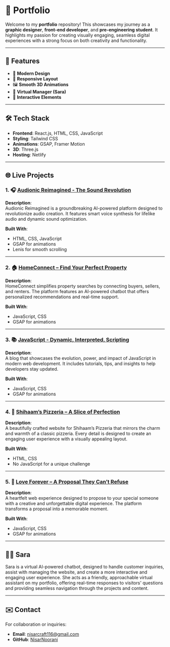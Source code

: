 # 🚀 **Portfolio**  

Welcome to my **portfolio** repository! This showcases my journey as a **graphic designer**, **front-end developer**, and **pre-engineering student**. It highlights my passion for creating visually engaging, seamless digital experiences with a strong focus on both creativity and functionality.

---

## 🌟 **Features**  
- 🎨 **Modern Design**  
- 📱 **Responsive Layout**  
- 🖼️ **Smooth 3D Animations**  
- 🤖 **Virtual Manager (Sara)**  
- 🚀 **Interactive Elements**  

---

## 🛠️ **Tech Stack**  
- **Frontend**: React.js, HTML, CSS, JavaScript  
- **Styling**: Tailwind CSS  
- **Animations**: GSAP, Framer Motion  
- **3D**: Three.js  
- **Hosting**: Netlify  

---

## 🌐 **Live Projects**  

### 1. 🎧 **[Audionic Reimagined - The Sound Revolution](https://audionicreimagine.netlify.app/)**  
**Description**:  
Audionic Reimagined is a groundbreaking AI-powered platform designed to revolutionize audio creation. It features smart voice synthesis for lifelike audio and dynamic sound optimization.

**Built With**:  
- HTML, CSS, JavaScript  
- GSAP for animations  
- Lenis for smooth scrolling  

---

### 2. 🏠 **[HomeConnect – Find Your Perfect Property](https://real-state-chatbot.netlify.app/)**  
**Description**:  
HomeConnect simplifies property searches by connecting buyers, sellers, and renters. The platform features an AI-powered chatbot that offers personalized recommendations and real-time support.

**Built With**:  
- JavaScript, CSS  
- GSAP for animations  

---

### 3. 📚 **[JavaScript - Dynamic, Interpreted, Scripting](https://javascript-history.netlify.app)**  
**Description**:  
A blog that showcases the evolution, power, and impact of JavaScript in modern web development. It includes tutorials, tips, and insights to help developers stay updated.

**Built With**:  
- JavaScript, CSS  
- GSAP for animations  

---

### 4. 🍕 **[Shihaam’s Pizzeria – A Slice of Perfection](https://shihaams-pizzeria.netlify.app/)**  
**Description**:  
A beautifully crafted website for Shihaam’s Pizzeria that mirrors the charm and warmth of a classic pizzeria. Every detail is designed to create an engaging user experience with a visually appealing layout.

**Built With**:  
- HTML, CSS  
- No JavaScript for a unique challenge  

---

### 5. 💖 **[Love Forever – A Proposal They Can’t Refuse](https://nisars-love-forever.netlify.app/)**  
**Description**:  
A heartfelt web experience designed to propose to your special someone with a creative and unforgettable digital experience. The platform transforms a proposal into a memorable moment.

**Built With**:  
- JavaScript, CSS  
- GSAP for animations  

---

## 🧑‍💻 **Sara**  
Sara is a virtual AI-powered chatbot, designed to handle customer inquiries, assist with managing the website, and create a more interactive and engaging user experience. She acts as a friendly, approachable virtual assistant on my portfolio, offering real-time responses to visitors' questions and providing seamless navigation through the projects and content.

---

## ✉️ **Contact**  
For collaboration or inquiries:  
- **Email**: [nisarcraft116@gmail.com](mailto:nisarcraft116@gmail.com)  
- **GitHub**: [NisarNoorani](https://github.com/NisarNoorani)
